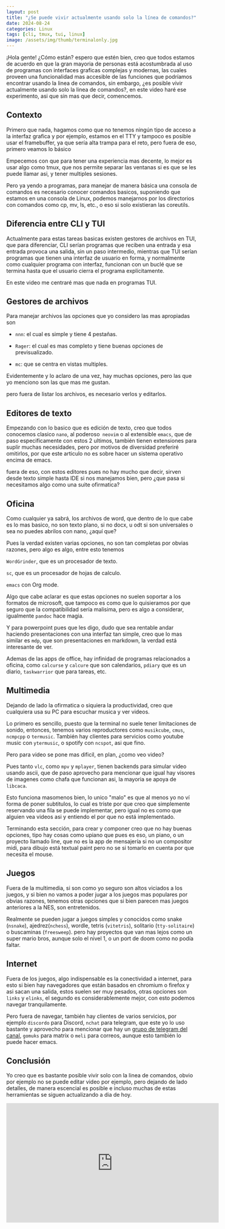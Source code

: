 ```yaml
---
layout: post
title: "¿Se puede vivir actualmente usando solo la línea de comandos?"
date: 2024-08-24
categories: Linux
tags: [cli, tmux, tui, linux]
image: /assets/img/thumb/terminalonly.jpg
---
```


¡Hola gente! ¿Cómo están? espero que estén bien, creo que todos estamos de acuerdo en que la gran mayoria de personas está acostumbrada al uso de programas con interfaces graficas complejas y modernas, las cuales proveen una funcionalidad mas accesible de las funciones que podríamos encontrar usando la linea de comandos, sin embargo, ¿es posible vivir actualmente usando solo la linea de comandos?, en este video haré ese experimento, asi que sin mas que decir, comencemos.

## Contexto

Primero que nada, hagamos como que no tenemos ningún tipo de acceso a la interfaz grafica y por ejemplo, estamos en el TTY y tampoco es posible usar el framebuffer, ya que sería alta trampa para el reto, pero fuera de eso, primero veamos lo básico

Empecemos con que para tener una experiencia mas decente, lo mejor es usar algo como tmux, que nos permite separar las ventanas si es que se les puede llamar asi, y tener multiples sesiones.

Pero ya yendo a programas, para manejar de manera básica una consola de comandos es necesario conocer comandos basicos, suponiendo que estamos en una consola de Linux, podemos manejarnos por los directorios con comandos como cp, mv, ls, etc., o eso si solo existieran las coreutils.

## Diferencia entre CLI y TUI

Actualmente para estas tareas basicas existen gestores de archivos en TUI, que para diferenciar, CLI serían programas que reciben una entrada y esa entrada provoca una salida, sin un paso intermedio, mientras que TUI serían programas que tienen una interfaz de usuario en forma, y normalmente como cualquier programa con interfaz, funcionan con un buclé que se termina hasta que el usuario cierra el programa explícitamente.

En este video me centraré mas que nada en programas TUI.

## Gestores de archivos

Para manejar archivos las opciones que yo considero las mas apropiadas son

- `nnn`: el cual es simple y tiene 4 pestañas.

- `Rager`: el cual es mas completo y tiene buenas opciones de previsualizado.

- `mc`: que se centra en vistas multiples.

Evidentemente y lo aclaro de una vez, hay muchas opciones, pero las que yo menciono son las que mas me gustan.

pero fuera de listar los archivos, es necesario verlos y editarlos.

## Editores de texto

Empezando con lo basico que es edición de texto, creo que todos conocemos clasico `nano`, al poderoso` neovim` o al extensible `emacs`, que de paso especificamente con estos 2 ultimos, también tienen extensiones para suplir muchas necesidades, pero por motivos de diversidad preferiré omitirlos, por que este articulo no es sobre hacer un sistema operativo encima de emacs.

fuera de eso, con estos editores pues no hay mucho que decir, sirven desde texto simple hasta IDE si nos manejamos bien, pero  ¿que pasa si necesitamos algo como una suite ofirmatica?

## Oficina

Como cualquier ya sabrá, los archivos de word, que dentro de lo que cabe es lo mas basico, no son texto plano, si no docx, u odt si son universales o sea no puedes abrilos con nano, ¿aquí que?

Pues la verdad existen varias opciones, no son tan completas por obvias razones, pero algo es algo, entre esto tenemos

`WordGrinder`, que es un procesador de texto.

`sc`, que es un procesador de hojas de calculo.

`emacs` con Org mode.

Algo que cabe aclarar es que estas opciones no suelen soportar a los formatos de microsoft, que tampoco es como que lo quisieramos por que seguro que la compatibilidad sería malisima, pero es algo a considerar, igualmente `pandoc` hace magia.

Y para powerpoint pues que les digo, dudo que sea rentable andar haciendo presentaciones con una interfaz tan simple, creo que lo mas similar es `mdp`, que son presentaciones en markdown, la verdad está interesante de ver.

Ademas de las apps de office, hay infinidad de programas relacionados a oficina, como `calcurse` y `calcure` que son calendarios, `pdiary` que es un diario, `taskwarrior` que para tareas, etc.

## Multimedia

Dejando de lado la ofirmatica o siquiera la productividad, creo que cualquiera usa su PC para escuchar musica y ver videos.

Lo primero es sencillo, puesto que la terminal no suele tener limitaciones de sonido, entonces, tenemos varios reproductores como `musikcube`, `cmus`, `ncmpcpp` o `termusic`. También hay clientes para servicios como youtube music con `ytermusic`, o spotify con `ncspot`, asi que fino.

Pero para video se pone mas dificil, en plan, ¿como veo video?

Pues tanto `vlc`, como `mpv` y `mplayer`, tienen backends para simular video usando ascii, que de paso aprovecho para mencionar que igual hay visores de imagenes como chafa que funcionan asi, la mayoria se apoya de `libcaca`.

Esto funciona masomenos bien, lo unico "malo" es que al menos yo no ví forma de poner subtitulos, lo cual es triste por que creo que simplemente reservando una fila se puede implementar, pero igual no es como que alguien vea videos asi y entiendo el por que no está implementado.

Terminando esta sección, para crear y componer creo que no hay buenas opciones, tipo hay cosas como upiano que pues es eso, un piano, o un proyecto llamado line, que no es la app de mensajería si no un compositor midi, para dibujo está textual paint pero no se si tomarlo en cuenta por que necesita el mouse.

## Juegos

Fuera de la multimedia, si son como yo seguro son altos viciados a los juegos, y si bien no vamos a poder jugar a los juegos mas populares por obvias razones, tenemos otras opciones que si bien parecen mas juegos anteriores a la NES, son entretenidos.

Realmente se pueden jugar a juegos simples y conocidos como snake (`nsnake`), ajedrez(`nchess`), wordle, tetris (`vitetris`), solitario (`tty-solitaire`) o buscaminas (`freesweep`). pero hay proyectos que van mas lejos como un super mario bros, aunque solo el nivel 1, o un port de doom como no podía faltar.

## Internet

Fuera de los juegos, algo indispensable es la conectividad a internet, para esto si bien hay navegadores que están basados en chromium o firefox y asi sacan una salida, estos suelen ser muy pesados, otras opciones son `links` y `elinks`, el segundo es considerablemente mejor, con esto podemos navegar tranquilamente.

Pero fuera de navegar, también hay clientes de varios servicios, por ejemplo `discordo` para Discord, `nchat` para telegram, que este yo lo uso bastante y aprovecho para mencionar que hay un [grupo de telegram del canal](https://t.me/IsZariep), `gomuks` para matrix o `meli` para correos, aunque esto también lo puede hacer emacs.

## Conclusión

Yo creo que es bastante posible vivir solo con la linea de comandos, obvio por ejemplo no se puede editar video por ejemplo, pero dejando de lado detalles, de manera escencial es posible e incluso muchas de estas herramientas se siguen actualizando a dia de hoy.

<iframe width="560" height="315" class="ytvideo" src="https://www.youtube-nocookie.com/embed/5D8617kbaa8?si=s6KBDVWeLFTrfTvW" title="YouTube video player" frameborder="0" allow="accelerometer; autoplay; clipboard-write; encrypted-media; gyroscope; picture-in-picture; web-share" referrerpolicy="strict-origin-when-cross-origin" allowfullscreen></iframe>